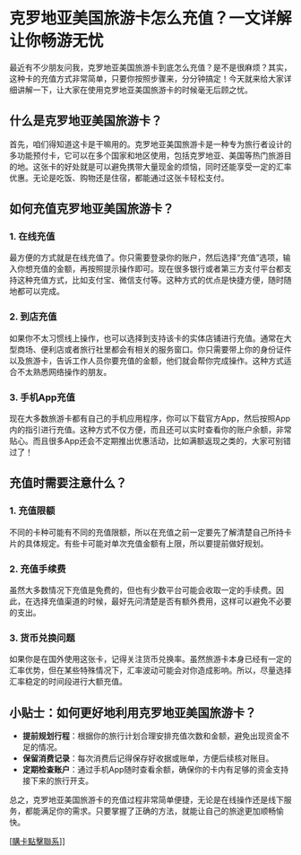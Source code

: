 # 克罗地亚美国旅游卡怎么充值？一文详解让你畅游无忧

最近有不少朋友问我，克罗地亚美国旅游卡到底怎么充值？是不是很麻烦？其实，这种卡的充值方式非常简单，只要你按照步骤来，分分钟搞定！今天就来给大家详细讲解一下，让大家在使用克罗地亚美国旅游卡的时候毫无后顾之忧。

## 什么是克罗地亚美国旅游卡？

首先，咱们得知道这卡是干嘛用的。克罗地亚美国旅游卡是一种专为旅行者设计的多功能预付卡，它可以在多个国家和地区使用，包括克罗地亚、美国等热门旅游目的地。这张卡的好处就是可以避免携带大量现金的烦恼，同时还能享受一定的汇率优惠。无论是吃饭、购物还是住宿，都能通过这张卡轻松支付。

## 如何充值克罗地亚美国旅游卡？

### 1. 在线充值

最方便的方式就是在线充值了。你只需要登录你的账户，然后选择“充值”选项，输入你想充值的金额，再按照提示操作即可。现在很多银行或者第三方支付平台都支持这种充值方式，比如支付宝、微信支付等。这种方式的优点是快捷方便，随时随地都可以完成。

### 2. 到店充值

如果你不太习惯线上操作，也可以选择到支持该卡的实体店铺进行充值。通常在大型商场、便利店或者旅行社里都会有相关的服务窗口。你只需要带上你的身份证件以及旅游卡，告诉工作人员你要充值的金额，他们就会帮你完成操作。这种方式适合不太熟悉网络操作的朋友。

### 3. 手机App充值

现在大多数旅游卡都有自己的手机应用程序，你可以下载官方App，然后按照App内的指引进行充值。这种方式不仅方便，而且还可以实时查看你的账户余额，非常贴心。而且很多App还会不定期推出优惠活动，比如满额返现之类的，大家可别错过了！

## 充值时需要注意什么？

### 1. 充值限额

不同的卡种可能有不同的充值限额，所以在充值之前一定要先了解清楚自己所持卡片的具体规定。有些卡可能对单次充值金额有上限，所以要提前做好规划。

### 2. 充值手续费

虽然大多数情况下充值是免费的，但也有少数平台可能会收取一定的手续费。因此，在选择充值渠道的时候，最好先问清楚是否有额外费用，这样可以避免不必要的支出。

### 3. 货币兑换问题

如果你是在国外使用这张卡，记得关注货币兑换率。虽然旅游卡本身已经有一定的汇率优势，但在某些特殊情况下，汇率波动可能会对你造成影响。所以，尽量选择汇率稳定的时间段进行大额充值。

## 小贴士：如何更好地利用克罗地亚美国旅游卡？

- **提前规划行程**：根据你的旅行计划合理安排充值次数和金额，避免出现资金不足的情况。
- **保留消费记录**：每次消费后记得保存好收据或账单，方便后续核对账目。
- **定期检查账户**：通过手机App随时查看余额，确保你的卡内有足够的资金支持接下来的旅行开支。

总之，克罗地亚美国旅游卡的充值过程非常简单便捷，无论是在线操作还是线下服务，都能满足你的需求。只要掌握了正确的方法，就能让自己的旅途更加顺畅愉快。

[[購卡點擊聯系](https://t.me/s/esim1088)]]